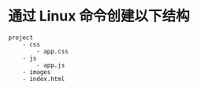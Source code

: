 # 通过 Linux 命令创建以下结构
```
project
    - css
        - app.css
    - js
        - app.js
    - images
    - index.html
```
